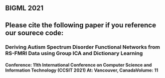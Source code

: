 ## BIGML 2021
## Please cite the following paper if you reference our sourece code:

### Deriving Autism Spectrum Disorder Functional Networks from RS-FMRI Data using Group ICA and Dictionary Learning
#### Conference: 11th International Conference on Computer Science and Information Technology (CCSIT 2021) At: Vancouver, CanadaVolume: 11
